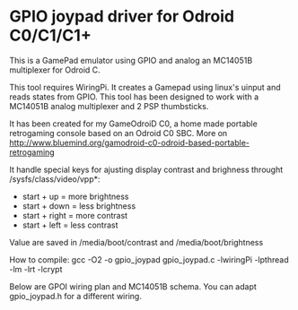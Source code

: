 # GPIO joypad driver for Odroid C0/C1/C1+
This is a GamePad emulator using GPIO and analog an MC14051B multiplexer for Odroid C.

This tool requires WiringPi. It creates a Gamepad using linux's uinput and reads states from GPIO.
This tool has been designed to work with a MC14051B analog multiplexer and 2 PSP thumbsticks.

It has been created for my GameOdroiD C0, a home made portable retrogaming console based on an Odroid C0 SBC.
More on http://www.bluemind.org/gamodroid-c0-odroid-based-portable-retrogaming

It handle special keys for ajusting display contrast and brighness throught /sysfs/class/video/vpp*:
- start + up = more brightness
- start + down = less brightness
- start + right = more contrast
- start + left = less contrast

Value are saved in /media/boot/contrast and /media/boot/brightness

How to compile:
gcc -O2 -o gpio_joypad gpio_joypad.c -lwiringPi -lpthread -lm -lrt -lcrypt

Below are GPOI wiring plan and MC14051B schema. You can adapt gpio_joypad.h for a different wiring. 